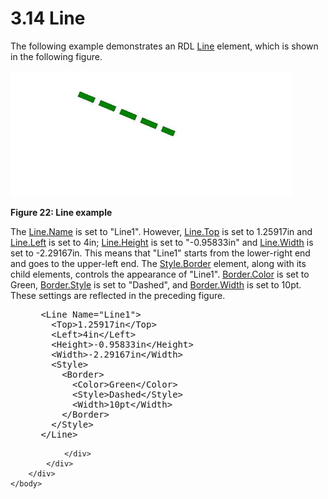 <html dir="LTR" xmlns:mshelp="http://msdn.microsoft.com/mshelp" xmlns:ddue="http://ddue.schemas.microsoft.com/authoring/2003/5" xmlns:xlink="http://www.w3.org/1999/xlink" xmlns:tool="http://www.microsoft.com/tooltip">
    <head>
        <meta http-equiv="Content-Type" content="text/html; CHARSET=utf-8"></meta>
        <meta name="save" content="history"></meta>
        <title>3.14 Line</title>
        <xml>
            <mshelp:toctitle title="3.14 Line"></mshelp:toctitle>
            <mshelp:rltitle title="[MS-RDL]: Line"></mshelp:rltitle>
            <mshelp:keyword index="A" term="50aad85b-f857-4864-a4a8-279fa7f68a11"></mshelp:keyword>
            <mshelp:attr name="DCSext.ContentType" value="open specification"></mshelp:attr>
            <mshelp:attr name="AssetID" value="50aad85b-f857-4864-a4a8-279fa7f68a11"></mshelp:attr>
            <mshelp:attr name="TopicType" value="kbRef"></mshelp:attr>
            <mshelp:attr name="DCSext.Title" value="[MS-RDL]: Line" />
        </xml>
    </head>
    <body>
        <div id="header">
            <h1 class="heading">3.14 Line</h1>
        </div>
        <div id="mainSection">
            <div id="mainBody">
                <div id="allHistory" class="saveHistory"></div>
                <div id="sectionSection0" class="section" name="collapseableSection">
                    

<p>The following example demonstrates an RDL <a href="58c7b460-38b6-4039-afae-82c27404e241.html">Line</a> element, which is
shown in the following figure.</p>

<p><img src="MS-RDL_files/image022.png" alt="Line example" title="Line example"></p>

<p><b>Figure 22: Line example</b></p>

<p>The <a href="2d4b66f2-0503-4a63-a955-5cd57d4faa17.html">Line.Name</a>
is set to &quot;Line1&quot;. However, <a href="9b585cf3-334b-42a1-b841-e776dacfe6a4.html">Line.Top</a> is set to
1.25917in and <a href="0231752c-55e4-4d3d-8c31-b53e872a42a4.html">Line.Left</a>
is set to 4in; <a href="c10b71f1-9fd1-467e-9027-8ba09d948965.html">Line.Height</a>
is set to &quot;-0.95833in&quot; and <a href="10b4a822-b812-4a8c-babe-889be73ecec6.html">Line.Width</a> is set to
-2.29167in. This means that &quot;Line1&quot; starts from the lower-right end
and goes to the upper-left end. The <a href="847db862-6fda-40c4-b133-45989ecb09bd.html">Style.Border</a> element,
along with its child elements, controls the appearance of &quot;Line1&quot;. <a href="51102fda-7212-4c76-a1eb-19f67a9ae707.html">Border.Color</a> is set to
Green, <a href="ddc532a7-275a-422a-8a67-f9aecd2d0873.html">Border.Style</a> is
set to &quot;Dashed&quot;, and <a href="c7978ca5-19ec-4c2a-9060-33d0c1c4e3fa.html">Border.Width</a> is set to
10pt. These settings are reflected in the preceding figure.</p>

<dl>
<dd>
<div><pre> &lt;Line Name=&quot;Line1&quot;&gt;
   &lt;Top&gt;1.25917in&lt;/Top&gt;
   &lt;Left&gt;4in&lt;/Left&gt;
   &lt;Height&gt;-0.95833in&lt;/Height&gt;
   &lt;Width&gt;-2.29167in&lt;/Width&gt;
   &lt;Style&gt;
     &lt;Border&gt;
       &lt;Color&gt;Green&lt;/Color&gt;
       &lt;Style&gt;Dashed&lt;/Style&gt;
       &lt;Width&gt;10pt&lt;/Width&gt;
     &lt;/Border&gt;
   &lt;/Style&gt;
 &lt;/Line&gt;
</pre></div>
</dd></dl>


                </div>
            </div>
        </div>
    </body>
</html>